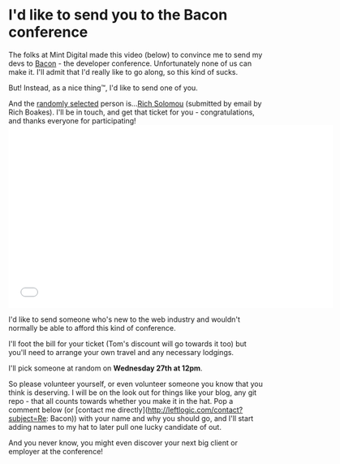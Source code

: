 # I'd like to send you to the Bacon conference

The folks at Mint Digital made this video (below) to convince me to send my devs to [Bacon](http://devslovebacon.com/) - the developer conference. Unfortunately none of us can make it. I'll admit that I'd really like to go along, so this kind of sucks.

But! Instead, as a nice thing&trade;, I'd like to send one of you.

<!--more-->

<div class="update">And the <a href="http://goo.gl/2Hjhw">randomly selected</a> person is&hellip;<a href="http://twitter.com/rsolomou">Rich Solomou</a> (submitted by email by Rich Boakes). I'll be in touch, and get that ticket for you - congratulations, and thanks everyone for participating!</div>

<iframe width="640" height="360" src="//www.youtube.com/embed/kp2tvQoQYog?rel=0" frameborder="0" allowfullscreen></iframe>

I'd like to send someone who's new to the web industry and wouldn't normally be able to afford this kind of conference.

I'll foot the bill for your ticket (Tom's discount will go towards it too) but you'll need to arrange your own travel and any necessary lodgings.

I'll pick someone at random on **Wednesday 27th at 12pm**.

So please volunteer yourself, or even volunteer someone you know that you think is deserving. I will be on the look out for things like your blog, any git repo - that all counts towards whether you make it in the hat. Pop a comment below (or [contact me directly](http://leftlogic.com/contact?subject=Re: Bacon)) with your name and why you should go, and I'll start adding names to my hat to later pull one lucky candidate of out.

And you never know, you might even discover your next big client or employer at the conference!